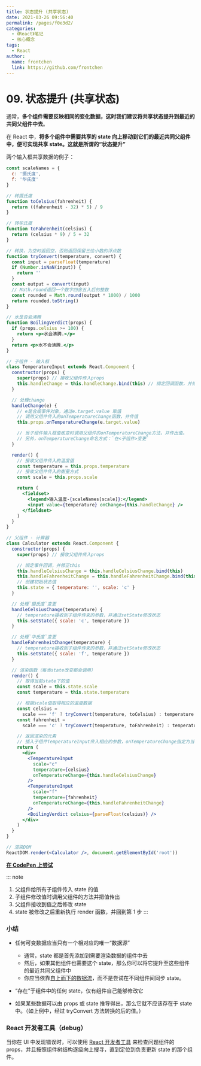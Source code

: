 ```yaml
---
title: 状态提升 (共享状态)
date: 2021-03-26 09:56:40
permalink: /pages/f0e3d2/
categories:
  - 《React》笔记
  - 核心概念
tags:
  - React
author:
  name: frontchen
  link: https://github.com/frontchen
---
```


# 09. 状态提升 (共享状态)

通常，**多个组件需要反映相同的变化数据，这时我们建议将共享状态提升到最近的共同父组件中去**。

在 React 中，**将多个组件中需要共享的 state 向上移动到它们的最近共同父组件中，便可实现共享 state。这就是所谓的“状态提升”**

两个输入框共享数据的例子：

```jsx
const scaleNames = {
  c: '摄氏度',
  f: '华氏度'
}

// 转摄氏度
function toCelsius(fahrenheit) {
  return ((fahrenheit - 32) * 5) / 9
}

// 转华氏度
function toFahrenheit(celsius) {
  return (celsius * 9) / 5 + 32
}

// 转换，为空时返回空，否则返回保留三位小数的浮点数
function tryConvert(temperature, convert) {
  const input = parseFloat(temperature)
  if (Number.isNaN(input)) {
    return ''
  }
  const output = convert(input)
  // Math.round返回一个数字四舍五入后的整数
  const rounded = Math.round(output * 1000) / 1000
  return rounded.toString()
}

// 水是否会沸腾
function BoilingVerdict(props) {
  if (props.celsius >= 100) {
    return <p>水会沸腾.</p>
  }
  return <p>水不会沸腾.</p>
}

// 子组件 - 输入框
class TemperatureInput extends React.Component {
  constructor(props) {
    super(props) // 接收父组件传入props
    this.handleChange = this.handleChange.bind(this) // 绑定回调函数，并修正this
  }

  // 处理change
  handleChange(e) {
    // e是合成事件对象，通过e.target.value 取值
    // 调用父组件传入的onTemperatureChange函数，并传值
    this.props.onTemperatureChange(e.target.value)

    // 当子组件输入框值改变时调用父组件的onTemperatureChange方法，并传出值。
    // 另外，onTemperatureChange命名方式：`在<子组件>变更`
  }

  render() {
    // 接收父组件传入的温度值
    const temperature = this.props.temperature
    // 接收父组件传入的衡量方式
    const scale = this.props.scale

    return (
      <fieldset>
        <legend>输入温度-{scaleNames[scale]}:</legend>
        <input value={temperature} onChange={this.handleChange} />
      </fieldset>
    )
  }
}

// 父组件 - 计算器
class Calculator extends React.Component {
  constructor(props) {
    super(props) // 接收父组件传入props

    // 绑定事件回调，并修正this
    this.handleCelsiusChange = this.handleCelsiusChange.bind(this)
    this.handleFahrenheitChange = this.handleFahrenheitChange.bind(this)
    // 创建初始状态值
    this.state = { temperature: '', scale: 'c' }
  }

  // 处理`摄氏度`变更
  handleCelsiusChange(temperature) {
    // temperature接收到子组件传来的参数，并通过setState修改状态
    this.setState({ scale: 'c', temperature })
  }

  // 处理`华氏度`变更
  handleFahrenheitChange(temperature) {
    // temperature接收到子组件传来的参数，并通过setState修改状态
    this.setState({ scale: 'f', temperature })
  }

  // 渲染函数（每当state改变都会调用）
  render() {
    // 取得当前state下的值
    const scale = this.state.scale
    const temperature = this.state.temperature

    // 根据scale值取得相应的温度数据
    const celsius =
      scale === 'f' ? tryConvert(temperature, toCelsius) : temperature
    const fahrenheit =
      scale === 'c' ? tryConvert(temperature, toFahrenheit) : temperature

    // 返回渲染的元素
    // 插入子组件TemperatureInput传入相应的参数，onTemperatureChange指定为当前组件的回调函数
    return (
      <div>
        <TemperatureInput
          scale="c"
          temperature={celsius}
          onTemperatureChange={this.handleCelsiusChange}
        />
        <TemperatureInput
          scale="f"
          temperature={fahrenheit}
          onTemperatureChange={this.handleFahrenheitChange}
        />
        <BoilingVerdict celsius={parseFloat(celsius)} />
      </div>
    )
  }
}

// 渲染DOM
ReactDOM.render(<Calculator />, document.getElementById('root'))
```

[**在 CodePen 上尝试**](https://codepen.io/gaearon/pen/WZpxpz?editors=0010)

::: note

1. 父组件给所有子组件传入 state 的值
2. 子组件修改值时调用父组件的方法并把值传出
3. 父组件接收到值之后修改 state
4. state 被修改之后重新执行 render 函数，并回到第 1 步
   :::

### 小结

- 任何可变数据应当只有一个相对应的唯一“数据源”
  - 通常，state 都是首先添加到需要渲染数据的组件中去
  - 然后，如果其他组件也需要这个 state，那么你可以将它提升至这些组件的最近共同父组件中
  - 你应当依靠[自上而下的数据流](https://zh-hans.reactjs.org/docs/state-and-lifecycle.html#the-data-flows-down)，而不是尝试在不同组件间同步 state。
- “存在”于组件中的任何 state，仅有组件自己能够修改它

- 如果某些数据可以由 props 或 state 推导得出，那么它就不应该存在于 state 中。（如上例中，经过 tryConvert 方法转换的后的值。）

### React 开发者工具（debug）

当你在 UI 中发现错误时，可以使用 [React 开发者工具](https://github.com/facebook/react/tree/master/packages/react-devtools) 来检查问题组件的 props，并且按照组件树结构逐级向上搜寻，直到定位到负责更新 state 的那个组件。
